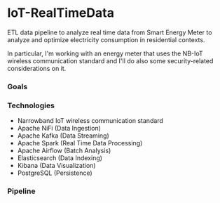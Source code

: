 # IoT-RealTimeData
ETL data pipeline to analyze real time data from Smart Energy Meter to analyze and optimize electricity consumption in residential contexts.

In particular, I'm working with an energy meter that uses the NB-IoT wireless communication standard and I'll do also some security-related considerations on it.
<!-- insert data pipeline diagram -->

### Goals

### Technologies
- Narrowband IoT wireless communication standard
- Apache NiFi (Data Ingestion)
- Apache Kafka (Data Streaming)
- Apache Spark (Real Time Data Processing)
- Apache Airflow (Batch Analysis)
- Elasticsearch (Data Indexing)
- Kibana (Data Visualization)
- PostgreSQL (Persistence)

### Pipeline
